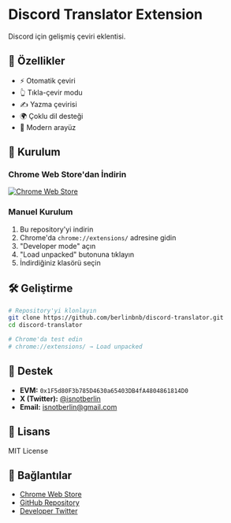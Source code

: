 # Discord Translator Extension

Discord için gelişmiş çeviri eklentisi.

## 🌟 Özellikler

- ⚡ Otomatik çeviri
- 👆 Tıkla-çevir modu
- ✍️ Yazma çevirisi
- 🌍 Çoklu dil desteği
- 🎨 Modern arayüz

## 🚀 Kurulum

### Chrome Web Store'dan İndirin
[![Chrome Web Store](https://img.shields.io/badge/Chrome%20Web%20Store-Discord%20Translator-blue)](https://chromewebstore.google.com/detail/discord-translator-extens/afdchlglkllfdmihhcibkamkcofijacp)

### Manuel Kurulum
1. Bu repository'yi indirin
2. Chrome'da `chrome://extensions/` adresine gidin
3. "Developer mode" açın
4. "Load unpacked" butonuna tıklayın
5. İndirdiğiniz klasörü seçin

## 🛠️ Geliştirme

```bash
# Repository'yi klonlayın
git clone https://github.com/berlinbnb/discord-translator.git
cd discord-translator

# Chrome'da test edin
# chrome://extensions/ → Load unpacked
```

## 📱 Destek

- **EVM:** `0x1F5d80F3b785D4630a65403DB4fA4804861814D0`
- **X (Twitter):** [@isnotberlin](https://x.com/isnotberlin)
- **Email:** isnotberlin@gmail.com

## 📄 Lisans

MIT License

## 🔗 Bağlantılar

- [Chrome Web Store](https://chromewebstore.google.com/detail/discord-translator-extens/afdchlglkllfdmihhcibkamkcofijacp)
- [GitHub Repository](https://github.com/berlinbnb/discord-translator)
- [Developer Twitter](https://x.com/isnotberlin)
